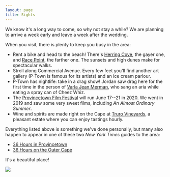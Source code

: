 ```yaml
---
layout: page
title: Sights
---
```


We know it's a long way to come, so why not stay a while? We are planning to arrive a week early and leave a week after the wedding.

When you visit, there is plenty to keep you busy in the area:

- Rent a bike and head to the beach! There's [Herring Cove](https://goo.gl/maps/iK44VL6JpdAumt9DA), the gayer one, and [Race Point](https://goo.gl/maps/fHBR3fnX64PUeJPg9), the farther one. The sunsets and high dunes make for spectacular walks.
- Stroll along Commercial Avenue. Every few feet you'll find another art gallery (P-Town is famous for its artists) and an ice cream parlour.
- P-Town has nightlife: take in a drag show! Jordan saw drag here for the first time in the person of [Varla Jean Merman](https://en.wikipedia.org/wiki/Varla_Jean_Merman), who sang an aria while eating a spray can of Cheez Whiz.
- The [Provincetown Film Festival](https://www.provincetownfilm.org/festival/) will run June 17--21 in 2020. We went in 2019 and saw some very sweet films, including *An Almost Ordinary Summer*.
- Wine and spirits are made right on the Cape at [Truro Vineyards](https://trurovineyardsofcapecod.com), a pleasant estate where you can enjoy tastings hourly.

Everything listed above is something we've done personally, but many also happen to appear in one of these two *New York Times* guides to the area:

- [36 Hours in Provincetown](https://www.nytimes.com/2014/07/27/travel/36-hours-in-provincetown-mass.html)
- [36 Hours on the Outer Cape](https://www.nytimes.com/2019/08/08/travel/what-to-do-36-hours-in-outer-cape-cod.html?smid=nytcore-ios-share)


It's a beautiful place!

<img src="https://lh3.googleusercontent.com/40CPDNOqt8EooEcNsZx-CB055wk3Y1wibXak0o6J3J2C1-y6CRh_2_J-tkN1aeT8p0I_A9JquzTfgYF_ExDI1fuv4eyUNTNjCt6xn1g-rhAh5MxKJKtj0YVFQ0hy1zJh6dGt_U5Oe6_K5WuKDulLZp1rCq6H0fLuaZrpYyrM5p6Njb-iRuRErpn8moFPUZGuoJWwt1i3Xmx_w6Tzfs-ol0eevF876DpK9NUpJftuOWPKi3PIP93NSfLIfS2IWuVtNXVUycrLQvp78uvo4SYsL7IzyEfaXrcnKBT5ZYI2tH2b9u5yIYWsp_cMqEjswXp8puYrQAd8Y4nWeyfDsrD4U2i7cw5Hg4_7rT8DEzf73CJd0buqgN-C9edwQLqcsw1ockfITJ08gXLHknoWbtTGTHq80WKvR7JUZEsxUh_RPrLMHU2ZMyDnMEyJaoEVxSNBbZobWekiZjQ-puQgkF2vh5wzlQt4VmpGO9LNRaBCvHn2OvVEpPHrGD8TLdfKr35UculPnAMxf2qYeWKQF4fF-x36nLaqTnKiv6nJKNuME1BgOzI6600e7Y-X6vuNS1ecd2fJOiDxMlKlmDdAg3whkNEZ6Ej1U7-DftNRA97TO25MlNswRoxrHsqWWvEoyu8wRwteMRs2hHcmOwedqnYHVpduCrA7GNxNKdOOF6c6XScbfwL9Ts6rcpQ=w1726-h1294-no">